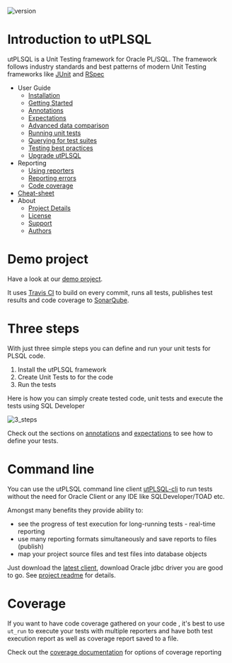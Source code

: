 ![version](https://img.shields.io/badge/version-v3.1.8.3105--develop-blue.svg)

# Introduction to utPLSQL

utPLSQL is a Unit Testing framework for Oracle PL/SQL.
The framework follows industry standards and best patterns of modern Unit Testing frameworks like [JUnit](http://junit.org/junit4/) and [RSpec](http://rspec.info/)

  - User Guide
       - [Installation](userguide/install.md)
       - [Getting Started](userguide/getting-started.md)
       - [Annotations](userguide/annotations.md)
       - [Expectations](userguide/expectations.md)
       - [Advanced data comparison](userguide/advanced_data_comparison.md)
       - [Running unit tests](userguide/running-unit-tests.md)
       - [Querying for test suites](userguide/querying_suites.md)
       - [Testing best practices](userguide/best-practices.md)
       - [Upgrade utPLSQL](userguide/upgrade.md)
  - Reporting
       - [Using reporters](userguide/reporters.md)
       - [Reporting errors](userguide/exception-reporting.md)
       - [Code coverage](userguide/coverage.md)
  - [Cheat-sheet](https://www.cheatography.com/jgebal/cheat-sheets/utplsql-v3-1-2/#downloads)
  - About
       - [Project Details](about/project-details.md)
       - [License](about/license.md)
       - [Support](about/support.md)
       - [Authors](about/authors.md)
       
# Demo project

Have a look at our [demo project](https://github.com/utPLSQL/utPLSQL-demo-project/).

It uses [Travis CI](https://travis-ci.org/utPLSQL/utPLSQL-demo-project) to build on every commit, runs all tests, publishes test results and code coverage to [SonarQube](https://sonarqube.com/dashboard?id=utPLSQL%3AutPLSQL-demo-project%3Adevelop).

# Three steps

With just three simple steps you can define and run your unit tests for PLSQL code.
 
1. Install the utPLSQL framework 
2. Create Unit Tests to for the code
3. Run the tests

Here is how you can simply create tested code, unit tests and execute the tests using SQL Developer

![3_steps](images/3_steps_to_run_utPLSQL.gif)

Check out the sections on [annotations](userguide/annotations.md) and [expectations](userguide/expectations.md) to see how to define your tests.  


# Command line

You can use the utPLSQL command line client [utPLSQL-cli](https://github.com/utPLSQL/utPLSQL-cli) to run tests without the need for Oracle Client or any IDE like SQLDeveloper/TOAD etc.

Amongst many benefits they provide ability to:
* see the progress of test execution for long-running tests - real-time reporting
* use many reporting formats simultaneously and save reports to files (publish)
* map your project source files and test files into database objects 

Just download the [latest client](https://github.com/utPLSQL/utPLSQL-cli/releases/latest), download Oracle jdbc driver you are good to go.
See [project readme](https://github.com/utPLSQL/utPLSQL-cli/blob/develop/README.md) for details.  

# Coverage

If you want to have code coverage gathered on your code , it's best to use `ut_run` to execute your tests with multiple reporters and have both test execution report as well as coverage report saved to a file.

Check out the [coverage documentation](userguide/coverage.md) for options of coverage reporting



    



